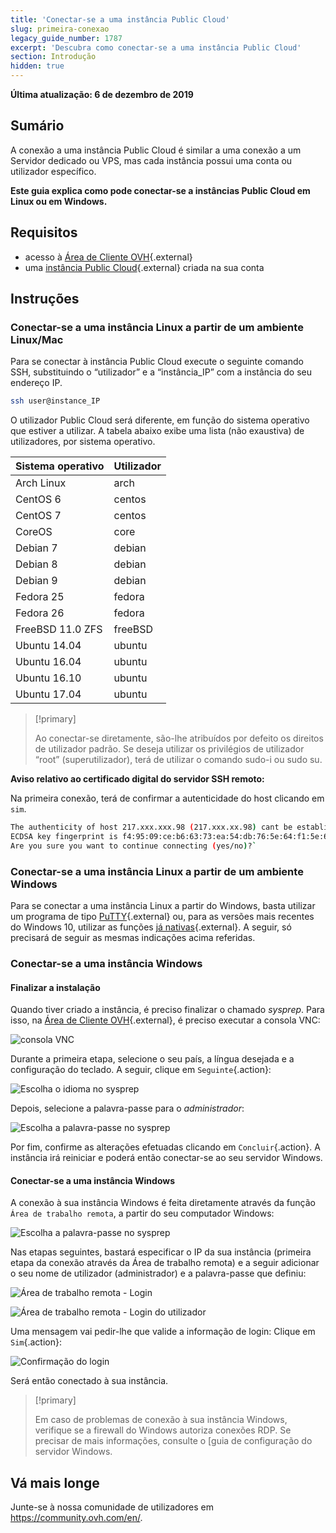 ```yaml
---
title: 'Conectar-se a uma instância Public Cloud'
slug: primeira-conexao
legacy_guide_number: 1787
excerpt: 'Descubra como conectar-se a uma instância Public Cloud'
section: Introdução
hidden: true
---
```


**Última atualização: 6 de dezembro de 2019**

## Sumário

A conexão a uma instância Public Cloud é similar a uma conexão a um Servidor dedicado ou VPS, mas cada instância possui uma conta ou utilizador específico.

**Este guia explica como pode conectar-se a instâncias Public Cloud em Linux ou em Windows.**

## Requisitos

* acesso à [Área de Cliente OVH](https://www.ovh.com/auth/?action=gotomanager&from=https://www.ovh.pt/&ovhSubsidiary=pt){.external}
* uma [instância Public Cloud](https://www.ovhcloud.com/pt/public-cloud/){.external} criada na sua conta

## Instruções

### Conectar-se a uma instância Linux a partir de um ambiente Linux/Mac

Para se conectar à instância Public Cloud execute o seguinte comando SSH, substituindo o “utilizador” e a “instância_IP” com a instância do seu endereço IP.

```sh
ssh user@instance_IP
```

O utilizador Public Cloud será diferente, em função do sistema operativo que estiver a utilizar. A tabela abaixo exibe uma lista (não exaustiva) de utilizadores, por sistema operativo.

|Sistema operativo|Utilizador|
|---|---|
|Arch Linux|arch|
|CentOS 6|centos|
|CentOS 7|centos|
|CoreOS|core|
|Debian 7|debian|
|Debian 8|debian|
|Debian 9|debian|
|Fedora 25|fedora|
|Fedora 26|fedora|
|FreeBSD 11.0 ZFS|freeBSD|
|Ubuntu 14.04|ubuntu|
|Ubuntu 16.04|ubuntu|
|Ubuntu 16.10|ubuntu|
|Ubuntu 17.04|ubuntu|

> [!primary]
>
> Ao conectar-se diretamente, são-lhe atribuídos por defeito os direitos de utilizador padrão. Se deseja utilizar os privilégios de utilizador “root” (superutilizador), terá de utilizar o comando sudo-i ou sudo su.
>


**Aviso relativo ao certificado digital do servidor SSH remoto:**

Na primeira conexão, terá de confirmar a autenticidade do host clicando em `sim`.

```sh
The authenticity of host 217.xxx.xxx.98 (217.xxx.xx.98) cant be established.
ECDSA key fingerprint is f4:95:09:ce:b6:63:73:ea:54:db:76:5e:64:f1:5e:6d.
Are you sure you want to continue connecting (yes/no)?`
```


### Conectar-se a uma instância Linux a partir de um ambiente Windows

Para se conectar a uma instância Linux a partir do Windows, basta utilizar um programa de tipo [PuTTY](https://www.putty.org/){.external} ou, para as versões mais recentes do Windows 10, utilizar as funções [já nativas](https://docs.microsoft.com/pt-br/windows/wsl/about){.external}. A seguir, só precisará de seguir as mesmas indicações acima referidas.


### Conectar-se a uma instância Windows

#### Finalizar a instalação

Quando tiver criado a instância, é preciso finalizar o chamado *sysprep*. Para isso, na [Área de Cliente OVH](https://www.ovh.com/auth/?action=gotomanager&from=https://www.ovh.pt/&ovhSubsidiary=pt){.external}, é preciso executar a consola VNC:

![consola VNC](images/vnc_console.png)

Durante a primeira etapa, selecione o seu país, a língua desejada e a configuração do teclado. A seguir, clique em `Seguinte`{.action}:

![Escolha o idioma no sysprep](images/sysprep_first_step.png)

Depois, selecione a palavra-passe para o *administrador*:

![Escolha a palavra-passe no sysprep](images/sysprep_password.png)

Por fim, confirme as alterações efetuadas clicando em `Concluir`{.action}. A instância irá reiniciar e poderá então conectar-se ao seu servidor Windows.


#### Conectar-se a uma instância Windows

A conexão à sua instância Windows é feita diretamente através da função `Área de trabalho remota`, a partir do seu computador Windows: 

![Escolha a palavra-passe no sysprep](images/remote_desktop.png)

Nas etapas seguintes, bastará especificar o IP da sua instância (primeira etapa da conexão através da Área de trabalho remota) e a seguir adicionar o seu nome de utilizador (administrador) e a palavra-passe que definiu:

![Área de trabalho remota - Login](images/remote_desktop_connection_IP.png)

![Área de trabalho remota - Login do utilizador](images/remote_desktop_connection_user.png)

Uma mensagem vai pedir-lhe que valide a informação de login: Clique em `Sim`{.action}:

![Confirmação do login](images/connection_validation.png)

Será então conectado à sua instância.

> [!primary]
>
> Em caso de problemas de conexão à sua instância Windows, verifique se a firewall do Windows autoriza conexões RDP. Se precisar de mais informações, consulte o [guia de configuração do servidor Windows.
> 


## Vá mais longe

Junte-se à nossa comunidade de utilizadores em <https://community.ovh.com/en/>.
